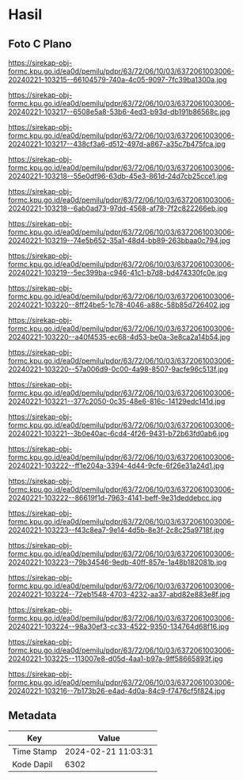 # Hasil

## Foto C Plano

https://sirekap-obj-formc.kpu.go.id/ea0d/pemilu/pdpr/63/72/06/10/03/6372061003006-20240221-103215--66104579-740a-4c05-9097-7fc39ba1300a.jpg

https://sirekap-obj-formc.kpu.go.id/ea0d/pemilu/pdpr/63/72/06/10/03/6372061003006-20240221-103217--6508e5a8-53b6-4ed3-b93d-db191b86568c.jpg

https://sirekap-obj-formc.kpu.go.id/ea0d/pemilu/pdpr/63/72/06/10/03/6372061003006-20240221-103217--438cf3a6-d512-497d-a867-a35c7b475fca.jpg

https://sirekap-obj-formc.kpu.go.id/ea0d/pemilu/pdpr/63/72/06/10/03/6372061003006-20240221-103218--55e0df96-63db-45e3-861d-24d7cb25cce1.jpg

https://sirekap-obj-formc.kpu.go.id/ea0d/pemilu/pdpr/63/72/06/10/03/6372061003006-20240221-103218--6ab0ad73-97dd-4568-af78-7f2c822266eb.jpg

https://sirekap-obj-formc.kpu.go.id/ea0d/pemilu/pdpr/63/72/06/10/03/6372061003006-20240221-103219--74e5b652-35a1-48d4-bb89-263bbaa0c794.jpg

https://sirekap-obj-formc.kpu.go.id/ea0d/pemilu/pdpr/63/72/06/10/03/6372061003006-20240221-103219--5ec399ba-c946-41c1-b7d8-bd474330fc0e.jpg

https://sirekap-obj-formc.kpu.go.id/ea0d/pemilu/pdpr/63/72/06/10/03/6372061003006-20240221-103220--8ff24be5-1c78-4046-a88c-58b85d726402.jpg

https://sirekap-obj-formc.kpu.go.id/ea0d/pemilu/pdpr/63/72/06/10/03/6372061003006-20240221-103220--a40f4535-ec68-4d53-be0a-3e8ca2a14b54.jpg

https://sirekap-obj-formc.kpu.go.id/ea0d/pemilu/pdpr/63/72/06/10/03/6372061003006-20240221-103220--57a006d9-0c00-4a98-8507-9acfe96c513f.jpg

https://sirekap-obj-formc.kpu.go.id/ea0d/pemilu/pdpr/63/72/06/10/03/6372061003006-20240221-103221--377c2050-0c35-48e6-816c-14129edc141d.jpg

https://sirekap-obj-formc.kpu.go.id/ea0d/pemilu/pdpr/63/72/06/10/03/6372061003006-20240221-103221--3b0e40ac-6cd4-4f26-9431-b72b63fd0ab6.jpg

https://sirekap-obj-formc.kpu.go.id/ea0d/pemilu/pdpr/63/72/06/10/03/6372061003006-20240221-103222--ff1e204a-3394-4d44-9cfe-6f26e31a24d1.jpg

https://sirekap-obj-formc.kpu.go.id/ea0d/pemilu/pdpr/63/72/06/10/03/6372061003006-20240221-103222--86619f1d-7963-4141-beff-9e31deddebcc.jpg

https://sirekap-obj-formc.kpu.go.id/ea0d/pemilu/pdpr/63/72/06/10/03/6372061003006-20240221-103223--f43c8ea7-9e14-4d5b-8e3f-2c8c25a9718f.jpg

https://sirekap-obj-formc.kpu.go.id/ea0d/pemilu/pdpr/63/72/06/10/03/6372061003006-20240221-103223--79b34546-9edb-40ff-857e-1a48b182081b.jpg

https://sirekap-obj-formc.kpu.go.id/ea0d/pemilu/pdpr/63/72/06/10/03/6372061003006-20240221-103224--72eb1548-4703-4232-aa37-abd82e883e8f.jpg

https://sirekap-obj-formc.kpu.go.id/ea0d/pemilu/pdpr/63/72/06/10/03/6372061003006-20240221-103224--98a30ef3-cc33-4522-9350-134764d68f16.jpg

https://sirekap-obj-formc.kpu.go.id/ea0d/pemilu/pdpr/63/72/06/10/03/6372061003006-20240221-103225--113007e8-d05d-4aa1-b97a-9ff58665893f.jpg

https://sirekap-obj-formc.kpu.go.id/ea0d/pemilu/pdpr/63/72/06/10/03/6372061003006-20240221-103216--7b173b26-e4ad-4d0a-84c9-f7476cf5f824.jpg


## Metadata

| Key        | Value               |
| ---------- | ------------------- |
| Time Stamp | 2024-02-21 11:03:31 |
| Kode Dapil | 6302                |



